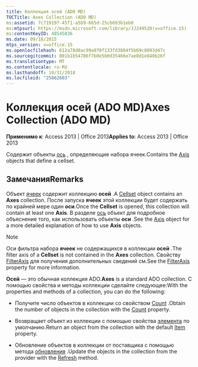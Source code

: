 ```yaml
---
title: Коллекция осей (ADO MD)
TOCTitle: Axes Collection (ADO MD)
ms:assetid: 7c719197-45f1-a5b9-665d-25cb693b1eb0
ms:mtpsurl: https://msdn.microsoft.com/library/JJ249520(v=office.15)
ms:contentKeyID: 48545836
ms.date: 09/18/2015
mtps_version: v=office.15
ms.openlocfilehash: 612a78d8ac99a070f133fd3804f5b69c8093d47c
ms.sourcegitcommit: 801b1b54786f7b0e5b0d35466e7ae8d1e840b26f
ms.translationtype: MT
ms.contentlocale: ru-RU
ms.lasthandoff: 10/31/2018
ms.locfileid: "25862603"
---
```

# <a name="axes-collection-ado-md"></a><span data-ttu-id="91fbe-102">Коллекция осей (ADO MD)</span><span class="sxs-lookup"><span data-stu-id="91fbe-102">Axes Collection (ADO MD)</span></span>


<span data-ttu-id="91fbe-103">**Применимо к**: Access 2013 | Office 2013</span><span class="sxs-lookup"><span data-stu-id="91fbe-103">**Applies to**: Access 2013 | Office 2013</span></span>

<span data-ttu-id="91fbe-104">Содержит объекты [ось](axis-object-ado-md.md) , определяющие набора ячеек.</span><span class="sxs-lookup"><span data-stu-id="91fbe-104">Contains the [Axis](axis-object-ado-md.md) objects that define a cellset.</span></span>

## <a name="remarks"></a><span data-ttu-id="91fbe-105">Замечания</span><span class="sxs-lookup"><span data-stu-id="91fbe-105">Remarks</span></span>

<span data-ttu-id="91fbe-106">Объект [ячеек](cellset-object-ado-md.md) содержит коллекцию **осей** .</span><span class="sxs-lookup"><span data-stu-id="91fbe-106">A [Cellset](cellset-object-ado-md.md) object contains an **Axes** collection.</span></span> <span data-ttu-id="91fbe-107">После запуска **ячеек** этой коллекции будет содержать по крайней мере один **оси**.</span><span class="sxs-lookup"><span data-stu-id="91fbe-107">Once the **Cellset** is opened, this collection will contain at least one **Axis**.</span></span> <span data-ttu-id="91fbe-108">В разделе [ось](axis-object-ado-md.md) объект для подробное объяснение того, как использовать объекты **оси** .</span><span class="sxs-lookup"><span data-stu-id="91fbe-108">See the [Axis](axis-object-ado-md.md) object for a more detailed explanation of how to use **Axis** objects.</span></span>


> [!NOTE]
> <span data-ttu-id="91fbe-109">Оси фильтра набора **ячеек** не содержащихся в коллекции **осей** .</span><span class="sxs-lookup"><span data-stu-id="91fbe-109">The filter axis of a **Cellset** is not contained in the **Axes** collection.</span></span> <span data-ttu-id="91fbe-110">Свойству [FilterAxis](filteraxis-property-ado-md.md) для получения дополнительных сведений см.</span><span class="sxs-lookup"><span data-stu-id="91fbe-110">See the [FilterAxis](filteraxis-property-ado-md.md) property for more information.</span></span>



<span data-ttu-id="91fbe-111">**Осей** — это обычная коллекция ADO.</span><span class="sxs-lookup"><span data-stu-id="91fbe-111">**Axes** is a standard ADO collection.</span></span> <span data-ttu-id="91fbe-112">С помощью свойства и методы коллекции сделайте следующее:</span><span class="sxs-lookup"><span data-stu-id="91fbe-112">With the properties and methods of a collection, you can do the following:</span></span>

  - <span data-ttu-id="91fbe-113">Получите число объектов в коллекции со свойством [Count](count-property-ado.md) .</span><span class="sxs-lookup"><span data-stu-id="91fbe-113">Obtain the number of objects in the collection with the [Count](count-property-ado.md) property.</span></span>

  - <span data-ttu-id="91fbe-114">Возвращает объект из коллекции с помощью свойства [элемента](item-property-ado.md) по умолчанию.</span><span class="sxs-lookup"><span data-stu-id="91fbe-114">Return an object from the collection with the default [Item](item-property-ado.md) property.</span></span>

  - <span data-ttu-id="91fbe-115">Обновление объектов в коллекции от поставщика с помощью метода [обновления](refresh-method-ado.md) .</span><span class="sxs-lookup"><span data-stu-id="91fbe-115">Update the objects in the collection from the provider with the [Refresh](refresh-method-ado.md) method.</span></span>

